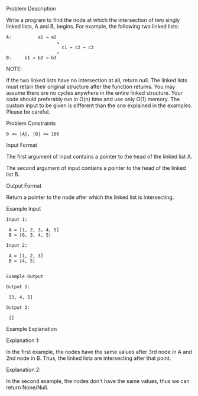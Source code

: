 Problem Description

Write a program to find the node at which the intersection of two singly linked lists, A and B, begins. For example, the following two linked lists:

    A:          a1 → a2
                       ↘
                         c1 → c2 → c3
                       ↗
    B:     b1 → b2 → b3

NOTE:

If the two linked lists have no intersection at all, return null.
The linked lists must retain their original structure after the function returns.
You may assume there are no cycles anywhere in the entire linked structure.
Your code should preferably run in O(n) time and use only O(1) memory.
The custom input to be given is different than the one explained in the examples. Please be careful.


Problem Constraints
    
    0 <= |A|, |B| <= 106



Input Format

The first argument of input contains a pointer to the head of the linked list A.

The second argument of input contains a pointer to the head of the linked list B.



Output Format

Return a pointer to the node after which the linked list is intersecting.



Example Input

    Input 1:
    
     A = [1, 2, 3, 4, 5]
     B = [6, 3, 4, 5]
    
    Input 2:
    
     A = [1, 2, 3]
     B = [4, 5]
    
    
    Example Output
    
    Output 1:
    
     [3, 4, 5]
    
    Output 2:
    
     []

    
Example Explanation

Explanation 1:

 In the first example, the nodes have the same values after 3rd node in A and 2nd node in B. Thus, the linked lists are intersecting after that point.

Explanation 2:

 In the second example, the nodes don't have the same values, thus we can return None/Null. 
